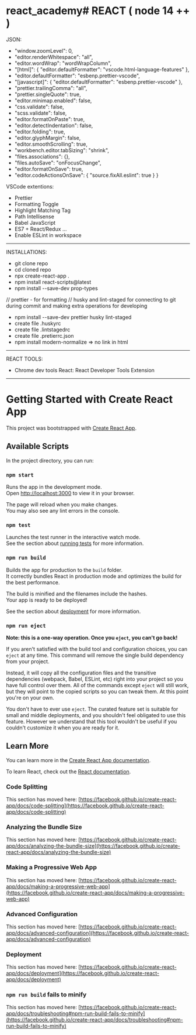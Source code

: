 # react_academy# REACT ( node 14 ++ )

JSON:

-   "window.zoomLevel": 0,
-   "editor.renderWhitespace": "all",
-   "editor.wordWrap": "wordWrapColumn",
-   "[html]": { "editor.defaultFormatter": "vscode.html-language-features" },
-   "editor.defaultFormatter": "esbenp.prettier-vscode",
-   "[javascript]": { "editor.defaultFormatter": "esbenp.prettier-vscode" },
-   "prettier.trailingComma": "all",
-   "prettier.singleQuote": true,
-   "editor.minimap.enabled": false,
-   "css.validate": false,
-   "scss.validate": false,
-   "editor.formatOnPaste": true,
-   "editor.detectIndentation": false,
-   "editor.folding": true,
-   "editor.glyphMargin": false,
-   "editor.smoothScrolling": true,
-   "workbench.editor.tabSizing": "shrink",
-   "files.associations": {},
-   "files.autoSave": "onFocusChange",
-   "editor.formatOnSave": true,
-   "editor.codeActionsOnSave": { "source.fixAll.eslint": true } }

VSCode extentions:

-   Prettier
-   Formatting Toggle
-   Highlight Matching Tag
-   Path Intellisense
-   Babel JavaScript
-   ES7 + React/Redux ...
-   Enable ESLint in workspace

---

INSTALLATIONS:

-   git clone repo
-   cd cloned repo
-   npx create-react-app .
-   npm install react-scripts@latest
-   npm install --save-dev prop-types

// prettier - for formatting // husky and lint-staged for connecting to git
during commit and making extra operations for developing

-   npm install --save-dev prettier husky lint-staged
-   create file .huskyrc
-   create file .lintstagedrc
-   create file .pretierrc.json
-   npm install modern-normalize => no link in html

---

REACT TOOLS:

-   Chrome dev tools React: React Developer Tools Extension

---

# Getting Started with Create React App

This project was bootstrapped with
[Create React App](https://github.com/facebook/create-react-app).

## Available Scripts

In the project directory, you can run:

### `npm start`

Runs the app in the development mode.\
Open [http://localhost:3000](http://localhost:3000) to view it in your browser.

The page will reload when you make changes.\
You may also see any lint errors in the console.

### `npm test`

Launches the test runner in the interactive watch mode.\
See the section about [running tests](https://facebook.github.io/create-react-app/docs/running-tests)
for more information.

### `npm run build`

Builds the app for production to the `build` folder.\
It correctly bundles React in production mode and optimizes the build for the best
performance.

The build is minified and the filenames include the hashes.\
Your app is ready to be deployed!

See the section about
[deployment](https://facebook.github.io/create-react-app/docs/deployment) for
more information.

### `npm run eject`

**Note: this is a one-way operation. Once you `eject`, you can't go back!**

If you aren't satisfied with the build tool and configuration choices, you can
`eject` at any time. This command will remove the single build dependency from
your project.

Instead, it will copy all the configuration files and the transitive
dependencies (webpack, Babel, ESLint, etc) right into your project so you have
full control over them. All of the commands except `eject` will still work, but
they will point to the copied scripts so you can tweak them. At this point
you're on your own.

You don't have to ever use `eject`. The curated feature set is suitable for
small and middle deployments, and you shouldn't feel obligated to use this
feature. However we understand that this tool wouldn't be useful if you couldn't
customize it when you are ready for it.

## Learn More

You can learn more in the
[Create React App documentation](https://facebook.github.io/create-react-app/docs/getting-started).

To learn React, check out the [React documentation](https://reactjs.org/).

### Code Splitting

This section has moved here:
[https://facebook.github.io/create-react-app/docs/code-splitting](https://facebook.github.io/create-react-app/docs/code-splitting)

### Analyzing the Bundle Size

This section has moved here:
[https://facebook.github.io/create-react-app/docs/analyzing-the-bundle-size](https://facebook.github.io/create-react-app/docs/analyzing-the-bundle-size)

### Making a Progressive Web App

This section has moved here:
[https://facebook.github.io/create-react-app/docs/making-a-progressive-web-app](https://facebook.github.io/create-react-app/docs/making-a-progressive-web-app)

### Advanced Configuration

This section has moved here:
[https://facebook.github.io/create-react-app/docs/advanced-configuration](https://facebook.github.io/create-react-app/docs/advanced-configuration)

### Deployment

This section has moved here:
[https://facebook.github.io/create-react-app/docs/deployment](https://facebook.github.io/create-react-app/docs/deployment)

### `npm run build` fails to minify

This section has moved here:
[https://facebook.github.io/create-react-app/docs/troubleshooting#npm-run-build-fails-to-minify](https://facebook.github.io/create-react-app/docs/troubleshooting#npm-run-build-fails-to-minify)
